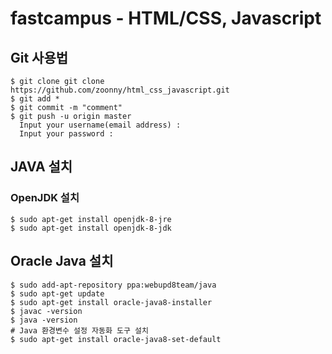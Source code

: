 # fastcampus - HTML/CSS, Javascript

## Git 사용법

```shell
$ git clone git clone https://github.com/zoonny/html_css_javascript.git
$ git add *
$ git commit -m "comment"
$ git push -u origin master
  Input your username(email address) :
  Input your password :
```

## JAVA 설치

### OpenJDK 설치

```shell
$ sudo apt-get install openjdk-8-jre
$ sudo apt-get install openjdk-8-jdk
```

## Oracle Java 설치

```shell
$ sudo add-apt-repository ppa:webupd8team/java
$ sudo apt-get update
$ sudo apt-get install oracle-java8-installer
$ javac -version
$ java -version
# Java 환경변수 설정 자동화 도구 설치
$ sudo apt-get install oracle-java8-set-default
```
